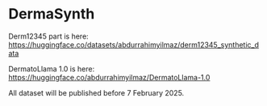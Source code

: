 # DermaSynth

Derm12345 part is here: https://huggingface.co/datasets/abdurrahimyilmaz/derm12345_synthetic_data

DermatoLlama 1.0 is here: https://huggingface.co/abdurrahimyilmaz/DermatoLlama-1.0

All dataset will be published before 7 February 2025.
